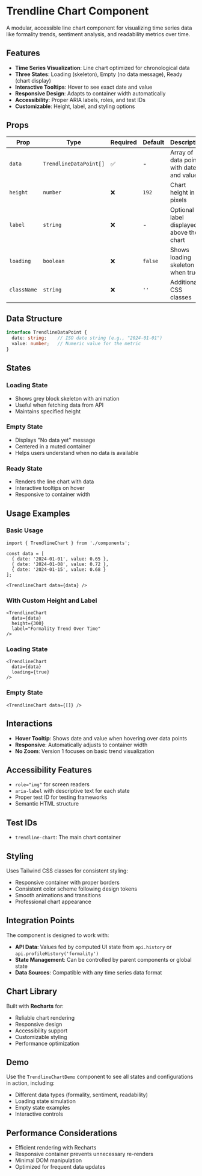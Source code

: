# Trendline Chart Component

A modular, accessible line chart component for visualizing time series data like formality trends, sentiment analysis, and readability metrics over time.

## Features

- **Time Series Visualization**: Line chart optimized for chronological data
- **Three States**: Loading (skeleton), Empty (no data message), Ready (chart display)
- **Interactive Tooltips**: Hover to see exact date and value
- **Responsive Design**: Adapts to container width automatically
- **Accessibility**: Proper ARIA labels, roles, and test IDs
- **Customizable**: Height, label, and styling options

## Props

| Prop | Type | Required | Default | Description |
|------|------|----------|---------|-------------|
| `data` | `TrendlineDataPoint[]` | ✅ | - | Array of data points with date and value |
| `height` | `number` | ❌ | `192` | Chart height in pixels |
| `label` | `string` | ❌ | - | Optional label displayed above the chart |
| `loading` | `boolean` | ❌ | `false` | Shows loading skeleton when true |
| `className` | `string` | ❌ | `''` | Additional CSS classes |

## Data Structure

```typescript
interface TrendlineDataPoint {
  date: string;    // ISO date string (e.g., "2024-01-01")
  value: number;   // Numeric value for the metric
}
```

## States

### Loading State
- Shows grey block skeleton with animation
- Useful when fetching data from API
- Maintains specified height

### Empty State
- Displays "No data yet" message
- Centered in a muted container
- Helps users understand when no data is available

### Ready State
- Renders the line chart with data
- Interactive tooltips on hover
- Responsive to container width

## Usage Examples

### Basic Usage
```tsx
import { TrendlineChart } from './components';

const data = [
  { date: '2024-01-01', value: 0.65 },
  { date: '2024-01-08', value: 0.72 },
  { date: '2024-01-15', value: 0.68 }
];

<TrendlineChart data={data} />
```

### With Custom Height and Label
```tsx
<TrendlineChart
  data={data}
  height={300}
  label="Formality Trend Over Time"
/>
```

### Loading State
```tsx
<TrendlineChart
  data={data}
  loading={true}
/>
```

### Empty State
```tsx
<TrendlineChart data={[]} />
```

## Interactions

- **Hover Tooltip**: Shows date and value when hovering over data points
- **Responsive**: Automatically adjusts to container width
- **No Zoom**: Version 1 focuses on basic trend visualization

## Accessibility Features

- `role="img"` for screen readers
- `aria-label` with descriptive text for each state
- Proper test ID for testing frameworks
- Semantic HTML structure

## Test IDs

- `trendline-chart`: The main chart container

## Styling

Uses Tailwind CSS classes for consistent styling:
- Responsive container with proper borders
- Consistent color scheme following design tokens
- Smooth animations and transitions
- Professional chart appearance

## Integration Points

The component is designed to work with:
- **API Data**: Values fed by computed UI state from `api.history` or `api.profileHistory('formality')`
- **State Management**: Can be controlled by parent components or global state
- **Data Sources**: Compatible with any time series data format

## Chart Library

Built with **Recharts** for:
- Reliable chart rendering
- Responsive design
- Accessibility support
- Customizable styling
- Performance optimization

## Demo

Use the `TrendlineChartDemo` component to see all states and configurations in action, including:
- Different data types (formality, sentiment, readability)
- Loading state simulation
- Empty state examples
- Interactive controls

## Performance Considerations

- Efficient rendering with Recharts
- Responsive container prevents unnecessary re-renders
- Minimal DOM manipulation
- Optimized for frequent data updates 